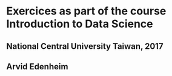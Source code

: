 # Exercices as part of the course Introduction to Data Science

## National Central University Taiwan, 2017

## Arvid Edenheim
